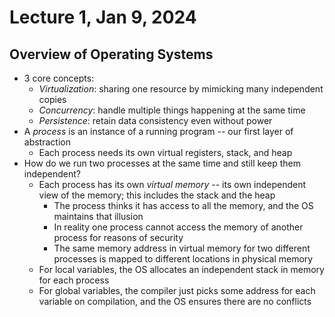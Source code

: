 # Lecture 1, Jan 9, 2024

## Overview of Operating Systems

* 3 core concepts:
	* *Virtualization*: sharing one resource by mimicking many independent copies
	* *Concurrency*: handle multiple things happening at the same time
	* *Persistence*: retain data consistency even without power
* A *process* is an instance of a running program -- our first layer of abstraction
	* Each process needs its own virtual registers, stack, and heap
* How do we run two processes at the same time and still keep them independent?
	* Each process has its own *virtual memory* -- its own independent view of the memory; this includes the stack and the heap
		* The process thinks it has access to all the memory, and the OS maintains that illusion
		* In reality one process cannot access the memory of another process for reasons of security
		* The same memory address in virtual memory for two different processes is mapped to different locations in physical memory
	* For local variables, the OS allocates an independent stack in memory for each process
	* For global variables, the compiler just picks some address for each variable on compilation, and the OS ensures there are no conflicts


